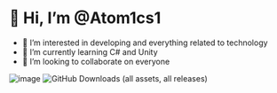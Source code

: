 # 👋 Hi, I’m @Atom1cs1
- 👀 I’m interested in developing and everything related to technology
- 🌱 I’m currently learning C# and Unity
- 💞️ I’m looking to collaborate on everyone
  
![image](https://github.com/user-attachments/assets/c7118f66-af49-4f91-bcc7-24651d1048c4) ![GitHub Downloads (all assets, all releases)](https://img.shields.io/github/downloads/Atom1cs1/Atom1cs1/total)



